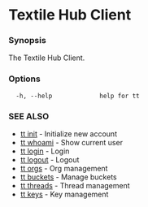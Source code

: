 # Textile Hub Client

### Synopsis

The Textile Hub Client.

### Options

```
  -h, --help             help for tt
```

### SEE ALSO

* [tt init](tt_init.md)	 - Initialize new account
* [tt whoami](tt_whoami.md)	 - Show current user
* [tt login](tt_login.md)	 - Login
* [tt logout](tt_logout.md)	 - Logout
* [tt orgs](tt_orgs.md)	 - Org management
* [tt buckets](tt_buckets.md)	 - Manage buckets
* [tt threads](tt_threads.md)	 - Thread management
* [tt keys](tt_keys.md)	 - Key management

